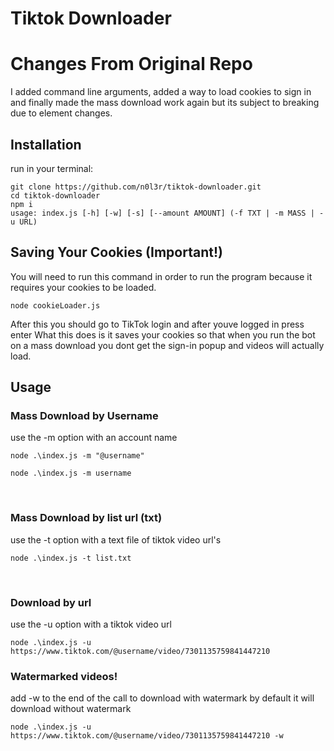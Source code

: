 <h1 style="align: center;">Tiktok Downloader</h1>

<h1>Changes From Original Repo</h1>
I added command line arguments, added a way to load cookies to sign in and finally made the mass download work again but its subject to breaking due to element changes.


<h2>Installation</h2>
run in your terminal:

```
git clone https://github.com/n0l3r/tiktok-downloader.git
cd tiktok-downloader
npm i
usage: index.js [-h] [-w] [-s] [--amount AMOUNT] (-f TXT | -m MASS | -u URL)
```

<h2>Saving Your Cookies (Important!)</h2>
You will need to run this command in order to run the program because it requires your cookies to be loaded.

```
node cookieLoader.js
```
After this you should go to TikTok login and after youve logged in press enter
What this does is it saves your cookies so that when you run the bot on a mass download you dont get the sign-in popup and videos will actually load.


<h2>Usage</h2>
<h3>Mass Download by Username</h3>
use the -m option with an account name

```
node .\index.js -m "@username"
```

```
node .\index.js -m username
```

<br>
<h3>Mass Download by list url (txt)</h3>
use the -t option with a text file of tiktok video url's

```
node .\index.js -t list.txt
```

<br>
<h3>Download by url</h3>
use the -u option with a tiktok video url

```
node .\index.js -u https://www.tiktok.com/@username/video/7301135759841447210
```

<h3>Watermarked videos!</h3>
add -w to the end of the call to download with watermark by default it will download without watermark

```
node .\index.js -u https://www.tiktok.com/@username/video/7301135759841447210 -w
```



